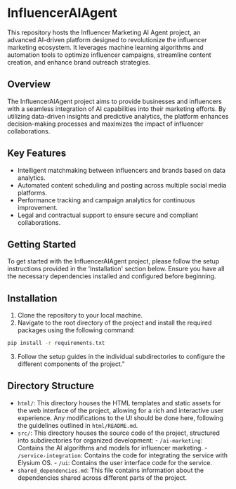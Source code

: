 # InfluencerAIAgent

This repository hosts the Influencer Marketing AI Agent project, an advanced AI-driven platform designed to revolutionize the influencer marketing ecosystem. It leverages machine learning algorithms and automation tools to optimize influencer campaigns, streamline content creation, and enhance brand outreach strategies.

## Overview

The InfluencerAIAgent project aims to provide businesses and influencers with a seamless integration of AI capabilities into their marketing efforts. By utilizing data-driven insights and predictive analytics, the platform enhances decision-making processes and maximizes the impact of influencer collaborations.

## Key Features

- Intelligent matchmaking between influencers and brands based on data analytics.
- Automated content scheduling and posting across multiple social media platforms.
- Performance tracking and campaign analytics for continuous improvement.
- Legal and contractual support to ensure secure and compliant collaborations.

## Getting Started

To get started with the InfluencerAIAgent project, please follow the setup instructions provided in the 'Installation' section below. Ensure you have all the necessary dependencies installed and configured before beginning.

## Installation

1. Clone the repository to your local machine.
2. Navigate to the root directory of the project and install the required packages using the following command:

```bash
pip install -r requirements.txt
```

3. Follow the setup guides in the individual subdirectories to configure the different components of the project."

## Directory Structure

- `html/`: This directory houses the HTML templates and static assets for the web interface of the project, allowing for a rich and interactive user experience. Any modifications to the UI should be done here, following the guidelines outlined in `html/README.md`.
- `src/`: This directory houses the source code of the project, structured into subdirectories for organized development:   - `/ai-marketing`: Contains the AI algorithms and models for influencer marketing.   - `/service-integration`: Contains the code for integrating the service with Elysium OS.   - `/ui`: Contains the user interface code for the service.
- `shared_dependencies.md`: This file contains information about the dependencies shared across different parts of the project.

